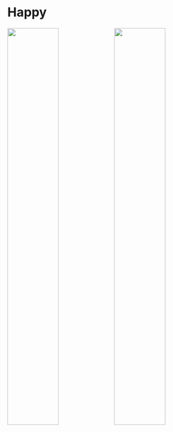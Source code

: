 # Happy

<div>
<img src="https://github.com/NicolasMorenoAlves/Happy/blob/main/server/uploads/landingPage.png" width="48%"/><img src="https://github.com/NicolasMorenoAlves/Happy/blob/main/server/uploads/orfanatosMAPA.png" width="48%"/>
</div>
